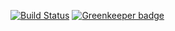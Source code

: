[![Build Status](https://travis-ci.org/lucascc26/contatooh.svg?branch=master)](https://travis-ci.org/lucascc26/contatooh) [![Greenkeeper badge](https://badges.greenkeeper.io/DevJoseWeb/contatooh.svg)](https://greenkeeper.io/)
